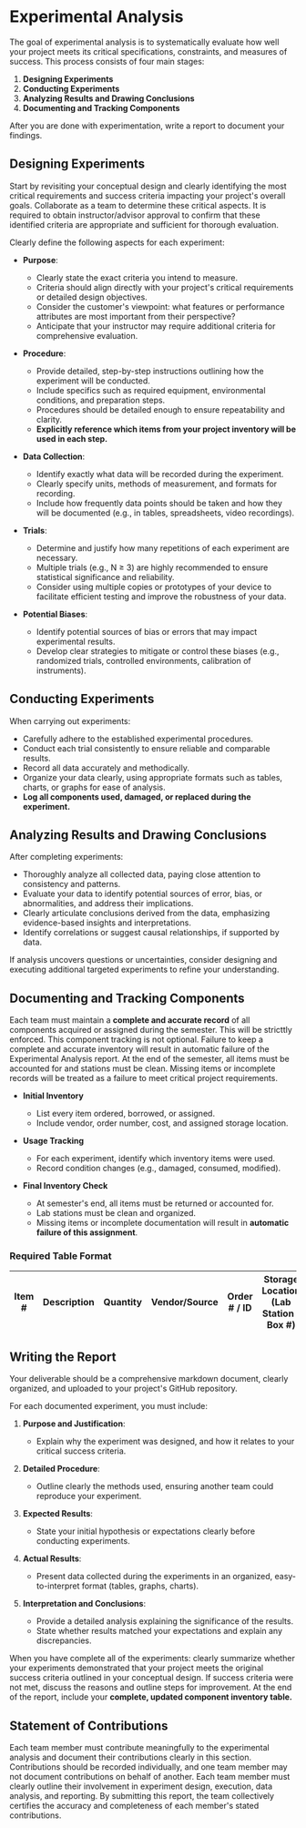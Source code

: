 # Experimental Analysis

The goal of experimental analysis is to systematically evaluate how well your project meets its critical specifications, constraints, and measures of success. This process consists of four main stages:

1. **Designing Experiments**
2. **Conducting Experiments**
3. **Analyzing Results and Drawing Conclusions**
4. **Documenting and Tracking Components**

After you are done with experimentation, write a report to document your findings.

## Designing Experiments

Start by revisiting your conceptual design and clearly identifying the most critical requirements and success criteria impacting your project's overall goals. Collaborate as a team to determine these critical aspects. It is required to obtain instructor/advisor approval to confirm that these identified criteria are appropriate and sufficient for thorough evaluation.

Clearly define the following aspects for each experiment:

- **Purpose**:

  - Clearly state the exact criteria you intend to measure.
  - Criteria should align directly with your project's critical requirements or detailed design objectives.
  - Consider the customer's viewpoint: what features or performance attributes are most important from their perspective?
  - Anticipate that your instructor may require additional criteria for comprehensive evaluation.

- **Procedure**:

  - Provide detailed, step-by-step instructions outlining how the experiment will be conducted.
  - Include specifics such as required equipment, environmental conditions, and preparation steps.
  - Procedures should be detailed enough to ensure repeatability and clarity.
  - **Explicitly reference which items from your project inventory will be used in each step.**

- **Data Collection**:

  - Identify exactly what data will be recorded during the experiment.
  - Clearly specify units, methods of measurement, and formats for recording.
  - Include how frequently data points should be taken and how they will be documented (e.g., in tables, spreadsheets, video recordings).

- **Trials**:

  - Determine and justify how many repetitions of each experiment are necessary.
  - Multiple trials (e.g., N ≥ 3) are highly recommended to ensure statistical significance and reliability.
  - Consider using multiple copies or prototypes of your device to facilitate efficient testing and improve the robustness of your data.

- **Potential Biases**:

  - Identify potential sources of bias or errors that may impact experimental results.
  - Develop clear strategies to mitigate or control these biases (e.g., randomized trials, controlled environments, calibration of instruments).



## Conducting Experiments

When carrying out experiments:

- Carefully adhere to the established experimental procedures.
- Conduct each trial consistently to ensure reliable and comparable results.
- Record all data accurately and methodically.
- Organize your data clearly, using appropriate formats such as tables, charts, or graphs for ease of analysis.
- **Log all components used, damaged, or replaced during the experiment.**



## Analyzing Results and Drawing Conclusions

After completing experiments:

- Thoroughly analyze all collected data, paying close attention to consistency and patterns.
- Evaluate your data to identify potential sources of error, bias, or abnormalities, and address their implications.
- Clearly articulate conclusions derived from the data, emphasizing evidence-based insights and interpretations.
- Identify correlations or suggest causal relationships, if supported by data.

If analysis uncovers questions or uncertainties, consider designing and executing additional targeted experiments to refine your understanding.

## Documenting and Tracking Components

Each team must maintain a **complete and accurate record** of all components acquired or assigned during the semester. This will be stricttly enforced. This component tracking is not optional. Failure to keep a complete and accurate inventory will result in automatic failure of the Experimental Analysis report. At the end of the semester, all items must be accounted for and stations must be clean. Missing items or incomplete records will be treated as a failure to meet critical project requirements.

- **Initial Inventory**
  - List every item ordered, borrowed, or assigned.
  - Include vendor, order number, cost, and assigned storage location.

- **Usage Tracking**
  - For each experiment, identify which inventory items were used.
  - Record condition changes (e.g., damaged, consumed, modified).

- **Final Inventory Check**
  - At semester's end, all items must be returned or accounted for.
  - Lab stations must be clean and organized.
  - Missing items or incomplete documentation will result in **automatic failure of this assignment**.

### Required Table Format  

| Item # | Description | Quantity | Vendor/Source | Order # / ID | Storage Location (Lab Station / Box #) | Date Acquired | Condition (New/Used) | Notes (Experiment Used, Damaged, Returned) |  
|--------|-------------|----------|---------------|--------------|-----------------------------------------|---------------|----------------------|--------------------------------------------|

## Writing the Report

Your deliverable should be a comprehensive markdown document, clearly organized, and uploaded to your project's GitHub repository.



For each documented experiment, you must include:

1. **Purpose and Justification**:

   - Explain why the experiment was designed, and how it relates to your critical success criteria.

2. **Detailed Procedure**:

   - Outline clearly the methods used, ensuring another team could reproduce your experiment.

3. **Expected Results**:

   - State your initial hypothesis or expectations clearly before conducting experiments.

4. **Actual Results**:

   - Present data collected during the experiments in an organized, easy-to-interpret format (tables, graphs, charts).

5. **Interpretation and Conclusions**:

   - Provide a detailed analysis explaining the significance of the results.
   - State whether results matched your expectations and explain any discrepancies.



When you have complete all of the experiments: clearly summarize whether your experiments demonstrated that your project meets the original success criteria outlined in your conceptual design. If success criteria were not met, discuss the reasons and outline steps for improvement. At the end of the report, include your **complete, updated component inventory table.**



## Statement of Contributions

Each team member must contribute meaningfully to the experimental analysis and document their contributions clearly in this section. Contributions should be recorded individually, and one team member may not document contributions on behalf of another. Each team member must clearly outline their involvement in experiment design, execution, data analysis, and reporting. By submitting this report, the team collectively certifies the accuracy and completeness of each member's stated contributions.
